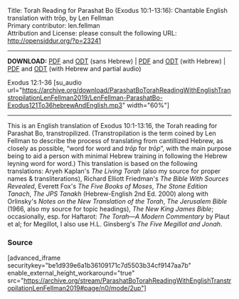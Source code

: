 <html>
<head></head>
<body>
Title: Torah Reading for Parashat Bo (Exodus 10:1-13:16): Chantable English translation with trōp, by Len Fellman<br />
Primary contributor: len.fellman<br />
Attribution and License: please consult the following URL: <a href="http://opensiddur.org/?p=23241">http://opensiddur.org/?p=23241</a>
<p />
<hr />

<style type="text/css" media="all">.printfriendly {display: none!important;}</style>

<strong>DOWNLOAD:</strong> <a href="https://archive.org/download/ParashatBoTorahReadingWithEnglishTranstropilationLenFellman2019/ParashatBoTorahReadingexodus10v1-13v16InEnglishTranstropilationlenFellman2019-EnglishOnly.pdf">PDF</a> and <a href="https://archive.org/download/ParashatBoTorahReadingWithEnglishTranstropilationLenFellman2019/ParashatBoTorahReadingexodus10v1-13v16InEnglishTranstropilationlenFellman2019-EnglishOnly.odt">ODT</a> (sans Hebrew) | <a href="https://archive.org/download/ParashatBoTorahReadingWithEnglishTranstropilationLenFellman2019/Parashat%20Bo%20Torah%20Reading%20%28Exodus%2010v1-13v16%29%20in%20English%20transtropilation%20%28Len%20Fellman%202019%29.pdf">PDF</a> and <a href="https://archive.org/download/ParashatBoTorahReadingWithEnglishTranstropilationLenFellman2019/ParashatBoTorahReadingexodus10v1-13v16InEnglishTranstropilationlenFellman2019.odt">ODT</a> (with Hebrew) | <a href="https://archive.org/download/ParashatBoTorahReadingWithEnglishTranstropilationLenFellman2019/ParashatBoTorahReadingexodus10v1-13v16InEnglishTranstropilationWithPartialAudiolenFellman2019.pdf">PDF</a> and <a href="https://archive.org/download/ParashatBoTorahReadingWithEnglishTranstropilationLenFellman2019/ParashatBoTorahReadingexodus10v1-13v16InEnglishTranstropilationWithPartialAudiolenFellman2019.odt">ODT</a> (with Hebrew and partial audio)

Exodus 12:1-36 [su_audio url="https://archive.org/download/ParashatBoTorahReadingWithEnglishTranstropilationLenFellman2019/LenFellman-ParashatBo-Exodus121To36hebrewAndEnglish.mp3" width="60%"]

<hr />

This is an English translation of Exodus 10:1-13:16, the Torah reading for Parashat Bo, transtropilized. (Transtropilation is the term coined by Len Fellman to describe the process of translating from cantillized Hebrew, as closely as possible, “word for word and <em>trōp</em> for <em>trōp</em>”, with the main purpose being to aid a person with minimal Hebrew training in following the Hebrew leyning word for word.) This translation is based on the following translations: Aryeh Kaplan's <em>The Living Torah</em> (also my source for proper names & transliterations), Richard Elliott Friedman's <em>The Bible With Sources Revealed</em>, Everett Fox's <em>The Five Books of Moses</em>, <em>The Stone Edition Tanach</em>, <em>The JPS Tanakh</em> (Hebrew-English 2nd Ed. 2000) along with Orlinsky's <em>Notes on the New Translation of the Torah</em>, <em>The Jerusalem Bible</em> (1966, also my source for topic headings), <em>The New King James Bible</em>; occasionally, esp. for Haftarot: <em>The Torah—A Modern Commentary</em> by Plaut et al; for Megillot, I also use H.L. Ginsberg's <em>The Five Megillot and Jonah</em>.

<h3>Source</h3>

[advanced_iframe securitykey="be1d939e6a1b36109171c7d5503b34cf9147aa7b" enable_external_height_workaround="true" src="https://archive.org/stream/ParashatBoTorahReadingWithEnglishTranstropilationLenFellman2019#page/n0/mode/2up"]
</body>
</html>